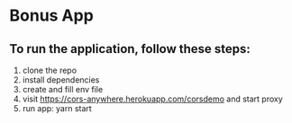 # Bonus App

## To run the application, follow these steps:

1. clone the repo
2. install dependencies
3. create and fill env file
4. visit https://cors-anywhere.herokuapp.com/corsdemo and start proxy
5. run app: yarn start